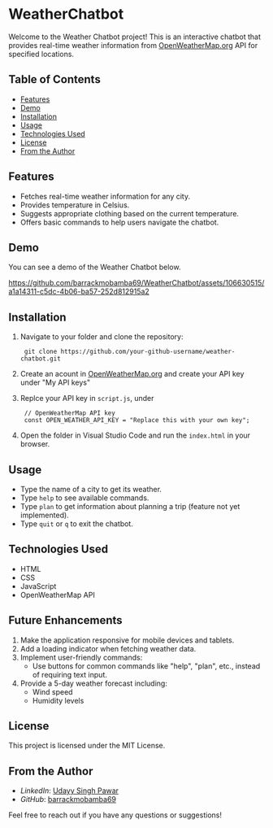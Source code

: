 # WeatherChatbot

Welcome to the Weather Chatbot project!
This is an interactive chatbot that provides real-time weather information from [OpenWeatherMap.org](https://home.openweathermap.org/users/sign_in) API for specified locations.

## Table of Contents

- [Features](#features)
- [Demo](#demo)
- [Installation](#installation)
- [Usage](#usage)
- [Technologies Used](#technologies-used)
- [License](#license)
- [From the Author](#from-the-Author)

## Features
- Fetches real-time weather information for any city.
- Provides temperature in Celsius.
- Suggests appropriate clothing based on the current temperature.
- Offers basic commands to help users navigate the chatbot.

## Demo

You can see a demo of the Weather Chatbot below.

https://github.com/barrackmobamba69/WeatherChatbot/assets/106630515/a1a14311-c5dc-4b06-ba57-252d812915a2

## Installation

1. Navigate to your folder and clone the repository:

        git clone https://github.com/your-github-username/weather-chatbot.git

2. Create an acount in [OpenWeatherMap.org](https://home.openweathermap.org/users/sign_in) and create your API key under "My API keys"
3. Replce your API key in `script.js`, under

        // OpenWeatherMap API key
        const OPEN_WEATHER_API_KEY = "Replace this with your own key";

4. Open the folder in Visual Studio Code and run the `index.html` in your browser.

## Usage

- Type the name of a city to get its weather.
- Type `help` to see available commands.
- Type `plan` to get information about planning a trip (feature not yet implemented).
- Type `quit` or `q` to exit the chatbot.

## Technologies Used

- HTML
- CSS
- JavaScript
- OpenWeatherMap API

## Future Enhancements
1. Make the application responsive for mobile devices and tablets.
2. Add a loading indicator when fetching weather data.
3. Implement user-friendly commands:
   - Use buttons for common commands like "help", "plan", etc., instead of requiring text input.
4. Provide a 5-day weather forecast including:
   - Wind speed
   - Humidity levels

## License

This project is licensed under the MIT License.

## From the Author

- *LinkedIn*: [Udayy Singh Pawar](https://www.linkedin.com/in/udayy-singh-pawar/)
- *GitHub*: [barrackmobamba69](https://github.com/barrackmobamba69)

Feel free to reach out if you have any questions or suggestions!
